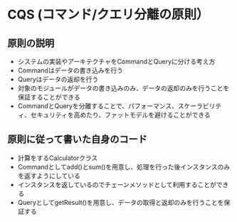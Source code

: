 # CQS (コマンド/クエリ分離の原則）

## 原則の説明
- システムの実装やアーキテクチャをCommandとQueryに分ける考え方
- Commandはデータの書き込みを行う
- Queryはデータの返却を行う
- 対象のモジュールがデータの書き込みのみ、データの返却のみを行うことを保証することができる
- CommandとQueryを分離することで、パフォーマンス、スケーラビリティ、セキュリティを高めたり、ファットモデルを避けることができる

## 原則に従って書いた自身のコード
- 計算をするCalculatorクラス
- Commandとしてadd()とsum()を用意し、処理を行った後インスタンスのみを返すようにしている
- インスタンスを返しているのでチェーンメソッドとして利用することができる
- QueryとしてgetResult()を用意し、データの取得と返却のみを行うことを保証する